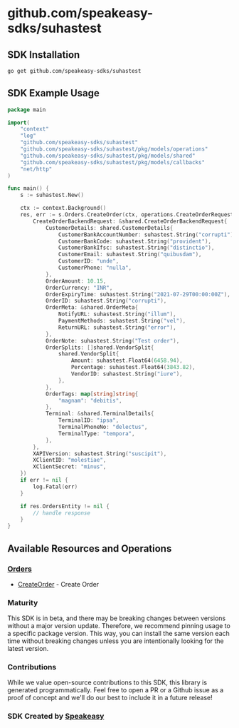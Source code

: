 # github.com/speakeasy-sdks/suhastest

<!-- Start SDK Installation -->
## SDK Installation

```bash
go get github.com/speakeasy-sdks/suhastest
```
<!-- End SDK Installation -->

## SDK Example Usage
<!-- Start SDK Example Usage -->


```go
package main

import(
	"context"
	"log"
	"github.com/speakeasy-sdks/suhastest"
	"github.com/speakeasy-sdks/suhastest/pkg/models/operations"
	"github.com/speakeasy-sdks/suhastest/pkg/models/shared"
	"github.com/speakeasy-sdks/suhastest/pkg/models/callbacks"
	"net/http"
)

func main() {
    s := suhastest.New()

    ctx := context.Background()
    res, err := s.Orders.CreateOrder(ctx, operations.CreateOrderRequest{
        CreateOrderBackendRequest: &shared.CreateOrderBackendRequest{
            CustomerDetails: shared.CustomerDetails{
                CustomerBankAccountNumber: suhastest.String("corrupti"),
                CustomerBankCode: suhastest.String("provident"),
                CustomerBankIfsc: suhastest.String("distinctio"),
                CustomerEmail: suhastest.String("quibusdam"),
                CustomerID: "unde",
                CustomerPhone: "nulla",
            },
            OrderAmount: 10.15,
            OrderCurrency: "INR",
            OrderExpiryTime: suhastest.String("2021-07-29T00:00:00Z"),
            OrderID: suhastest.String("corrupti"),
            OrderMeta: &shared.OrderMeta{
                NotifyURL: suhastest.String("illum"),
                PaymentMethods: suhastest.String("vel"),
                ReturnURL: suhastest.String("error"),
            },
            OrderNote: suhastest.String("Test order"),
            OrderSplits: []shared.VendorSplit{
                shared.VendorSplit{
                    Amount: suhastest.Float64(6458.94),
                    Percentage: suhastest.Float64(3843.82),
                    VendorID: suhastest.String("iure"),
                },
            },
            OrderTags: map[string]string{
                "magnam": "debitis",
            },
            Terminal: &shared.TerminalDetails{
                TerminalID: "ipsa",
                TerminalPhoneNo: "delectus",
                TerminalType: "tempora",
            },
        },
        XAPIVersion: suhastest.String("suscipit"),
        XClientID: "molestiae",
        XClientSecret: "minus",
    })
    if err != nil {
        log.Fatal(err)
    }

    if res.OrdersEntity != nil {
        // handle response
    }
}
```
<!-- End SDK Example Usage -->

<!-- Start SDK Available Operations -->
## Available Resources and Operations


### [Orders](docs/sdks/orders/README.md)

* [CreateOrder](docs/sdks/orders/README.md#createorder) - Create Order
<!-- End SDK Available Operations -->

### Maturity

This SDK is in beta, and there may be breaking changes between versions without a major version update. Therefore, we recommend pinning usage
to a specific package version. This way, you can install the same version each time without breaking changes unless you are intentionally
looking for the latest version.

### Contributions

While we value open-source contributions to this SDK, this library is generated programmatically.
Feel free to open a PR or a Github issue as a proof of concept and we'll do our best to include it in a future release!

### SDK Created by [Speakeasy](https://docs.speakeasyapi.dev/docs/using-speakeasy/client-sdks)

